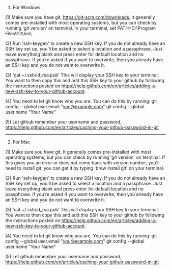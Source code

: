 1. For Windows

(1) Make sure you have git, https://git-scm.com/downloads. It generally comes pre-installed with most operating systems, but you can check by running 'git version' on terminal. In your terminal, set
PATH=C:\Program Files\Git\bin\

(2) Run 'ssh-keygen' to create a new SSH key. If you do not already have an SSH key set up, you’ll be asked to select a location and a passphrase. Just leave everything blank and press enter for default location and no passphrase. If you’re asked if you want to overwrite, then you already have an SSH key and you do not want to overwrite it.

(3) 'cat ~/.ssh/id_rsa.pub' This will display your SSH key to your terminal. You want to then copy this and add this SSH key to your github by following the instructions posted on https://help.github.com/en/articles/adding-a-new-ssh-key-to-your-github-account.

(4) You need to let git know who you are. You can do this by running:
git config --global user.email "you@example.com"
git config --global user.name "Your Name"

(5) Let github remember your username and password, https://help.github.com/en/articles/caching-your-github-password-in-git


*************************************************************************************************


2. For Mac

(1) Make sure you have git. It generally comes pre-installed with most operating systems, but you can check by running 'git version' on terminal. If this gives you an error or does not come back with version number, you'll need to install git. you can get it by typing 'brew install git'  on your terminal.

(2) Run 'ssh-keygen' to create a new SSH key. If you do not already have an SSH key set up, you’ll be asked to select a location and a passphrase. Just leave everything blank and press enter for default location and no passphrase. If you’re asked if you want to overwrite, then you already have an SSH key and you do not want to overwrite it.

(3) 'cat ~/.ssh/id_rsa.pub' This will display your SSH key to your terminal. You want to then copy this and add this SSH key to your github by following the instructions posted on https://help.github.com/en/articles/adding-a-new-ssh-key-to-your-github-account.

(4) You need to let git know who you are. You can do this by running:
git config --global user.email "you@example.com"
git config --global user.name "Your Name"

(5) Let github remember your username and password, https://help.github.com/en/articles/caching-your-github-password-in-git
